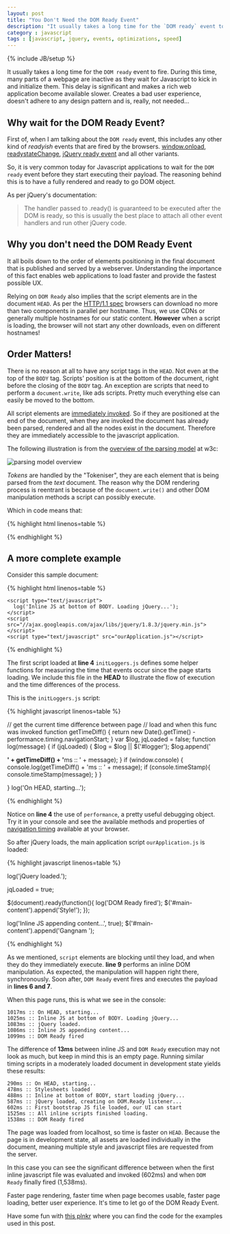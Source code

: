 ```yaml
---
layout: post
title: "You Don't Need the DOM Ready Event"
description: "It usually takes a long time for the `DOM ready` event to fire. During this time, many parts of a webpage are inactive as they wait for Javascript to kick in and initialize them. This delay is significant and makes a rich web application become available slower. Creates a bad user experience, doesn't adhere to any design pattern and is, really, not needed..."
category : javascript
tags : [javascript, jquery, events, optimizations, speed]
---
```

{% include JB/setup %}

It usually takes a long time for the `DOM ready` event to fire. During this time, many parts of a webpage are inactive as they wait for Javascript to kick in and initialize them. This delay is significant and makes a rich web application become available slower. Creates a bad user experience, doesn't adhere to any design pattern and is, really, not needed...

## Why wait for the DOM Ready Event?

First of, when I am talking about the `DOM ready` event, this includes any other kind of *readyish* events that are fired by the browsers. [window.onload][window.onload], [readystateChange][readystateChange], [jQuery ready event][dom.ready] and all other variants.

So, it is very common today for Javascript applications to wait for the `DOM ready` event before they start executing their payload. The reasoning behind this is to have a fully rendered and ready to go DOM object.

As per jQuery's documentation:

> The handler passed to .ready() is guaranteed to be executed after the DOM is ready, so this is usually the best place to attach all other event handlers and run other jQuery code.

## Why you don't need the DOM Ready Event

It all boils down to the order of elements positioning in the final document that is published and served by a webserver. Understanding the importance of this fact enables web applications to load faster and provide the fastest possible UX.

Relying on `DOM Ready` also implies that the script elements are in the document `HEAD`. As per the [HTTP/1.1 spec][http1.1] browsers can download no more than two components in parallel per hostname. Thus, we use CDNs or generally multiple hostnames for our static content. **However** when a script is loading, the browser will not start any other downloads, even on different hostnames!

## Order Matters!

There is no reason at all to have any script tags in the `HEAD`. Not even at the top of the `BODY` tag. Scripts' position is at the bottom of the document, right before the closing of the `BODY` tag. An exception  are scripts that need to perform a `document.write`, like ads scripts. Pretty much everything else can easily be moved to the bottom.

All script elements are [immediately invoked][script.invoke]. So if they are positioned at the end of the document, when they are invoked the document has already been parsed, rendered and all the nodes exist in the document. Therefore they are immediately accessible to the javascript application.

The following illustration is from the [overview of the parsing model][parsingModel] at w3c:

![parsing model overview][img.parsingModel]

*Tokens* are handled by the "Tokeniser", they are each element that is being parsed from the *text* document. The reason why the DOM rendering process is reentrant is because of the `document.write()` and other DOM manipulation methods a script can possibly execute.

Which in code means that:

{% highlight html linenos=table %}
<span id="spanOne"></span>
<script>
    var one = document.getElementById('spanOne');
    var two = document.getElementById('spanTwo');

    // span one was defined before the script so it's available and can be manipulated
    one.innerHTML = 'Gangnam';

    // span two is defined after the script and is undefined
    try {
      two.innerHTML = ' Style';
    } catch(e) {
      console.log('Error, span two not defined', e);
    }
</script>
<span id="spanTwo"></span>
{% endhighlight %}

## A more complete example

Consider this sample document:

{% highlight html linenos=table %}

<!DOCTYPE html>
<html>
  <head lang="en">
    <script type="text/javascript" src="initLoggers.js"></script>
  </head>
  <body>
    <div id="main-content"></div>
    <div id="logger"></div>

    <script type="text/javascript">
      log('Inline JS at bottom of BODY. Loading jQuery...');
    </script>
    <script src="//ajax.googleapis.com/ajax/libs/jquery/1.8.3/jquery.min.js"></script>
    <script type="text/javascript" src="ourApplication.js"></script>
  </body>
</html>

{% endhighlight %}

The first script loaded at **line 4** `initLoggers.js` defines some helper functions for measuring the time that events occur since the page starts loading. We include this file in the **HEAD** to illustrate the flow of execution and the time differences of the process.

This is the `initLoggers.js` script:

{% highlight javascript linenos=table %}

// get the current time difference between page
// load and when this func was invoked
function getTimeDiff() {
  return new Date().getTime() - performance.timing.navigationStart;
}
var $log, jqLoaded = false;
function log(message) {
  if (jqLoaded) {
    $log = $log || $('#logger');
    $log.append('<p><b>' + getTimeDiff() + '</b>ms :: ' + message);
  }
  if (window.console) {
    console.log(getTimeDiff() + 'ms :: ' + message);
    if (console.timeStamp){
      console.timeStamp(message);
    }
  }

}
log('On HEAD, starting...');

{% endhighlight %}


Notice on **line 4** the use of `performance`, a pretty useful debugging object. Try it in your console and see the available methods and properties of [navigation timing](http://dvcs.w3.org/hg/webperf/raw-file/tip/specs/NavigationTiming/Overview.html) available at your browser.

So after jQuery loads, the main application script `ourApplication.js` is loaded:

{% highlight javascript linenos=table %}

log('jQuery loaded.');

jqLoaded = true;

$(document).ready(function(){
  log('DOM Ready fired');
  $('#main-content').append('Style!');
});

log('Inline JS appending content...', true);
$('#main-content').append('Gangnam ');

{% endhighlight %}

As we mentioned, `script` elements are blocking until they load, and when they do they immediately execute. **line 9** performs an inline DOM manipulation. As expected, the manipulation will happen right there, synchronously. Soon after, `DOM Ready` event fires and executes the payload in **lines 6 and 7**.

When this page runs, this is what we see in the console:

    1017ms :: On HEAD, starting...
    1025ms :: Inline JS at bottom of BODY. Loading jQuery...
    1083ms :: jQuery loaded.
    1086ms :: Inline JS appending content...
    1099ms :: DOM Ready fired

The difference of **13ms** between inline JS and `DOM Ready` execution may not look as much, but keep in mind this is an empty page. Running similar timing scripts in a moderately loaded document in development state yields these results:

    290ms :: On HEAD, starting...
    478ms :: Stylesheets loaded
    488ms :: Inline at bottom of BODY, start loading jQuery...
    587ms :: jQuery loaded, creating on DOM.Ready listener...
    602ms :: First bootstrap JS file loaded, our UI can start
    1525ms :: All inline scripts finished loading.
    1538ms :: DOM Ready fired

The page was loaded from localhost, so time is faster on `HEAD`. Because the page is in development state, all assets are loaded individually in the document, meaning multiple style and javascript files are requested from the server.

In this case you can see the significant difference between when the first inline javascript file was evaluated and invoked (602ms) and when `DOM Ready` finally fired (1,538ms).

Faster page rendering, faster time when page becomes usable, faster page loading, better user experience. It's time to let go of the DOM Ready Event.

Have some fun with [this plnkr](http://embed.plnkr.co/5ya2mWtrcRDSfR4ozNRz) where you can find the code for the examples used in this post.

[window.onload]: https://developer.mozilla.org/en-US/docs/DOM/window.onload "MDN window.onload event"
[readystateChange]: https://developer.mozilla.org/en-US/docs/Mozilla_event_reference/readystatechange "MDN readystateChange event"
[dom.ready]: http://api.jquery.com/ready/ "jQuery Document Ready event"
[http1.1]: http://www.w3.org/Protocols/rfc2616/rfc2616-sec8.html#sec8.1.4 "HTTP/1.1 Spec at w3c"
[script.invoke]: https://developer.mozilla.org/en-US/docs/HTML/Element/script "MDN script element"
[parsingModel]: http://www.w3.org/TR/2011/WD-html5-20110405/parsing.html#overview-of-the-parsing-model "w3c overview of the parsing model"
[img.parsingModel]: http://www.w3.org/TR/2011/WD-html5-20110405/images/parsing-model-overview.png "w3c overview of the parsing model"
[tree.construction]: http://www.w3.org/TR/2011/WD-html5-20110405/tokenization.html#tree-construction "w3c Tokenization - Tree construction"
